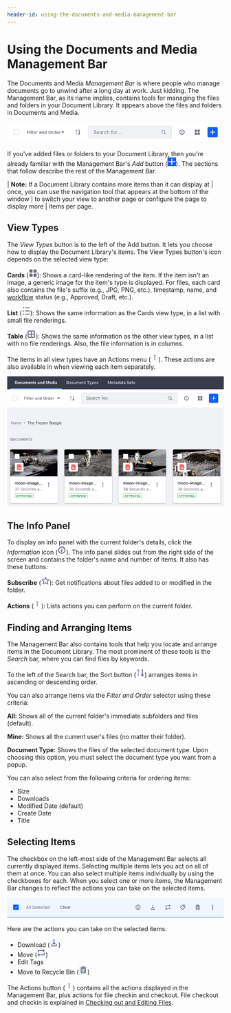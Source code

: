```yaml
---
header-id: using-the-documents-and-media-management-bar
---
```


# Using the Documents and Media Management Bar

The Documents and Media *Management Bar* is where people who manage documents 
go to unwind after a long day at work. Just kidding. The Management Bar, as its 
name implies, contains tools for managing the files and folders in your 
Document Library. It appears above the files and folders in Documents and Media. 

![Figure 1: The Management Bar is a great place to hang out if you're managing documents.](../../../../images/dm-management-bar.png)

If you've added files or folders to your Document Library, then you're already 
familiar with the Management Bar's *Add* button 
(![Add](../../../../images/icon-add.png)). The sections that follow describe the 
rest of the Management Bar. 

| **Note:** If a Document Library contains more items than it can display at 
| once, you can use the navigation tool that appears at the bottom of the window 
| to switch your view to another page or configure the page to display more 
| items per page. 

## View Types

The *View Types* button is to the left of the Add button. It lets you choose how 
to display the Document Library's items. The View Types button's icon depends on 
the selected view type: 

**Cards** (![Cards](../../../../images/icon-view-type-cards.png)): Shows a 
card-like rendering of the item. If the item isn't an image, a generic image for 
the item's type is displayed. For files, each card also contains the file's 
suffix (e.g., JPG, PNG, etc.), timestamp, name, and 
[workflow](/discover/portal/-/knowledge_base/7-2/workflow) 
status (e.g., Approved, Draft, etc.). 

**List** (![List](../../../../images/icon-view-type-list.png)): Shows the same 
information as the Cards view type, in a list with small file renderings. 

**Table** (![Table](../../../../images/icon-view-type-table.png)): Shows the 
same information as the other view types, in a list with no file renderings. 
Also, the file information is in columns. 

The items in all view types have an Actions menu 
(![Actions](../../../../images/icon-actions.png)). These actions are also
available in when viewing each item separately. 

![Figure 2: The Cards View type shows items in large card-like renderings.](../../../../images/dm-images-in-admin.png)

## The Info Panel

To display an info panel with the current folder's details, click the 
*Information* icon
(![**i**](../../../../images/icon-information-dm.png)). The info panel slides 
out from the right side of the screen and contains the folder's name and number 
of items. It also has these buttons: 

**Subscribe** (![Subscribe](../../../../images/icon-star.png)): Get 
notifications about files added to or modified in the folder. 

**Actions** (![Actions](../../../../images/icon-actions.png)): Lists actions you 
can perform on the current folder. 

## Finding and Arranging Items

The Management Bar also contains tools that help you locate and arrange items in 
the Document Library. The most prominent of these tools is the *Search* bar, 
where you can find files by keywords. 

To the left of the Search bar, the Sort button 
(![Sort](../../../../images/icon-sort.png)) arranges items in ascending 
or descending order. 

You can also arrange items via the *Filter and Order* selector using these
criteria: 

**All:** Shows all of the current folder's immediate subfolders and files 
(default).

**Mine:** Shows all the current user's files (no matter their folder).

**Document Type:** Shows the files of the selected document type. Upon choosing 
this option, you must select the document type you want from a popup. 

You can also select from the following criteria for ordering items: 

-   Size
-   Downloads
-   Modified Date (default)
-   Create Date
-   Title

## Selecting Items

The checkbox on the left-most side of the Management Bar selects all currently 
displayed items. Selecting multiple items lets you act on all of them at once. 
You can also select multiple items individually by using the checkboxes for 
each. When you select one or more items, the Management Bar changes to reflect 
the actions you can take on the selected items. 

![Figure 3: With items selected, the Management Bar changes.](../../../../images/dm-management-bar-actions.png)

Here are the actions you can take on the selected items:

-   Download (![Download](../../../../images/icon-download.png))
-   Move (![Move](../../../../images/icon-move.png))
-   Edit Tags
-   Move to Recycle Bin (![Delete](../../../../images/icon-trash.png))

The Actions button 
(![Actions](../../../../images/icon-actions.png)) 
contains all the actions displayed in the Management Bar, plus actions for file 
checkin and checkout. File checkout and checkin is explained in 
[Checking out and Editing Files](/discover/portal/-/knowledge_base/7-2/checking-out-and-editing-files). 

